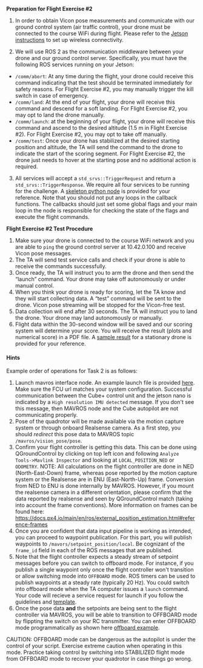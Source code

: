 **Preparation for Flight Exercise #2**

1) In order to obtain Vicon pose measurements and communicate with our ground control system (air traffic control), your drone must be connected to the course WiFi during flight. Please refer to the [Jetson instructions](https://github.com/utiasSTARS/ROB498-flight/blob/main/instructions/hardware/jetson_nano.md) to set up wireless connectivity.

2) We will use ROS 2 as the communication middleware between your drone and our ground control server. Specifically, you must have the following ROS services running on your Jetson:
- `/comm/abort`: At any time during the flight, your drone could receive this command indicating that the test should be terminated immediately for safety reasons. For Flight Exercise #2, you may manually trigger the kill switch in case of emergency.
- `/comm/land`: At the end of your flight, your drone will receive this command and descend for a soft landing. For Flight Exercise #2, you may opt to land the drone manually.
- `/comm/launch`: at the beginning of your flight, your drone will receive this command and ascend to the desired altitude (1.5 m in Flight Exercise #2). For Flight Exercise #2, you may opt to take off manually.
- `/comm/test`: Once your drone has stabilized at the desired starting position and altitude, the TA will send the command to the drone to indicate the start of the scoring segment. For Flight Exercise #2, the drone just needs to hover at the starting pose and no additional action is required.
3) All services will accept a `std_srvs::TriggerRequest` and return a `std_srvs::TriggerResponse`. We require all four services to be running for the challenge. A [skeleton python node](https://github.com/utiasSTARS/ROB498-flight/blob/main/instructions/guides/flight_exercise_2/templates/comm_node_skeleton.py) is provided for your reference. Note that you should not put any loops in the callback functions. The callbacks should just set some global flags and your main loop in the node is responsible for checking the state of the flags and execute the flight commands.

**Flight Exercise #2 Test Procedure**

1. Make sure your drone is connected to the course WiFi network and you are able to `ping` the ground control server at 10.42.0.100 and receive Vicon pose messages.
2. The TA will send test service calls and check if your drone is able to receive the commands successfully.
3. Once ready, the TA will instruct you to arm the drone and then send the “launch” command. Your drone may take off autonomously or under manual control.
4. When you think your drone is ready for scoring, let the TA know and they will start collecting data. A “test” command will be sent to the drone. Vicon pose streaming will be stopped for the Vicon-free test.
5. Data collection will end after 30 seconds. The TA will instruct you to land the drone. Your drone may land autonomously or manually.
6. Flight data within the 30-second window will be saved and our scoring system will determine your score. You will receive the result (plots and numerical score) in a PDF file. A [sample result](https://github.com/utiasSTARS/ROB498-flight/blob/main/instructions/guides/flight_exercise_2/sample_results/sample_result_stationary_drone.pdf) for a stationary drone is provided for your reference.

#### Hints

Example order of operations for Task 2 is as follows:

1. Launch mavros interface node. An example launch file is provided [here](../../../resources/code/ros2_ws/src/px4_autonomy_modules/launch/mavros.launch.py). Make sure the FCU url matches your system configuration. Successful communication between the Cube+ control unit and the jetson nano is indicated by a `High resolution IMU detected` message. If you don't see this message, then MAVROS node and the Cube autopilot are not communicating properly.
2. Pose of the quadrotor will be made available via the motion capture system or through onboard Realsense camera. As a first step, you should *redirect* this pose data to MAVROS topic `/mavros/vision_pose/pose`. 
3. Confirm your flight controller is getting this data. This can be done using QGroundControl by clicking on top left icon and following `Analyze Tools->Mavlink Inspector` and looking at `LOCAL_POSITION_NED` or `ODOMETRY`. NOTE: All calculations on the flight controller are done in NED (North-East-Down) frame, whereas pose reported by the motion capture system or the Realsense are in ENU (East-North-Up) frame. Conversion from NED to ENU is done internally by MAVROS. However, if you mount the realsense camera in a different orientation, please confirm that the data reported by realsense and seen by QGroundControl match (taking into account the frame conventions). More information on frames can be found here: https://docs.px4.io/main/en/ros/external_position_estimation.html#reference-frames
4. Once you are confident that data input pipeline is working as intended, you can proceed to waypoint publication. For this part, you will publish waypoints to `/mavors/setpoint_position/local`. Be cognizant of the `frame_id` field in each of the ROS messages that are published.
5. Note that the flight controller expects a steady stream of setpoint messages before you can switch to offboard mode. For instance, if you publish a single waypoint only once the flight controller won't transition or allow switching mode into `OFFBOARD` mode. ROS timers can be used to publish waypoints at a steady rate (typically 20 Hz). You could switch into offboard mode when the TA computer issues a `launch` command. Your code will recieve a service request for launch if you follow the guidelines and [template](./templates/comm_node_skeleton.py).
6. Once the pose data **and** the setpoints are being sent to the flight controller via MAVROS, you will be able to transition to OFFBOARD mode by flippting the switch on your RC transmitter. You can enter OFFBOARD mode programmatically as shown here [offboard example](https://docs.px4.io/main/en/ros/mavros_offboard_python.html).

CAUTION: OFFBOARD mode can be dangerous as the autopilot is under the control of your script. Exercise extreme caution when operating in this mode. Practice taking control by switching into STABILIZED flight mode from OFFBOARD mode to recover your quadrotor in case things go wrong. 
